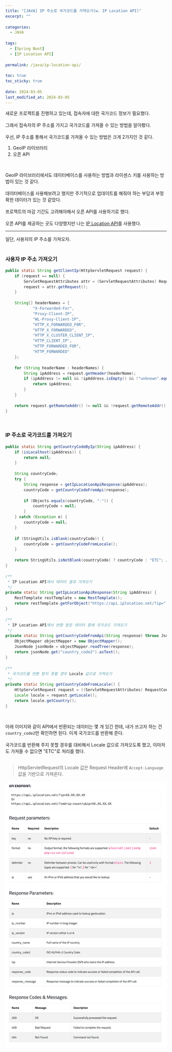 ```yaml
---
title: "[JAVA] IP 주소로 국가코드를 가져오기(w. IP Location API)"
excerpt: ""

categories:
  - JAVA

tags:
  - [Spring Boot]
  - [IP Location API]

permalink: /java/ip-location-api/

toc: true
toc_sticky: true

date: 2024-03-05
last_modified_at: 2024-03-05
---
```


새로운 프로젝트를 진행하고 있는데, 접속자에 대한 국가코드 정보가 필요했다. <br><br>
그래서 접속자의 IP 주소를 가지고 국가코드를 가져올 수 있는 방법을 알아봤다. <br><br>
우선, IP 주소를 통해서 국가코드를 가져올 수 있는 방법은 크게 2가지인 것 같다.
1. GeoIP 라이브러리
2. 오픈 API

<br>

GeoIP 라이브러리에서도 데이터베이스를 사용하는 방법과 라이센스 키를 사용하는 방법이 있는 것 같다. <br><br>
데이터베이스를 사용해보려고 했지만 주기적으로 업데이트를 해줘야 하는 부담과 부정확한 데이터가 있는 것 같았다. <br><br>
프로젝트의 마감 기간도 고려해야해서 오픈 API를 사용하기로 했다. <br><br>
오픈 API를 제공하는 곳도 다양했지만 나는 [IP Location API](https://api.iplocation.net/)를 사용했다.

* * *

일단, 사용자의 IP 주소를 가져오자. <br><br>

### 사용자 IP 주소 가져오기
```java
public static String getClientIp(HttpServletRequest request) {
    if (request == null) {
        ServletRequestAttributes attr = (ServletRequestAttributes) RequestContextHolder.currentRequestAttributes();
        request = attr.getRequest();
    }

    String[] headerNames = {
            "X-Forwarded-For",
            "Proxy-Client-IP",
            "WL-Proxy-Client-IP",
            "HTTP_X_FORWARDED_FOR",
            "HTTP_X_FORWARDED",
            "HTTP_X_CLUSTER_CLIENT_IP",
            "HTTP_CLIENT_IP",
            "HTTP_FORWARDED_FOR",
            "HTTP_FORWARDED"
    };

    for (String headerName : headerNames) {
        String ipAddress = request.getHeader(headerName);
        if (ipAddress != null && !ipAddress.isEmpty() && !"unknown".equalsIgnoreCase(ipAddress)) {
            return ipAddress;
        }
    }

    return request.getRemoteAddr() != null && !request.getRemoteAddr().isEmpty() ? request.getRemoteAddr() : null;
}
```

<br>

### IP 주소로 국가코드를 가져오기
```java
public static String getCountryCodeByIp(String ipAddress) {
    if (isLocalhost(ipAddress)) {
        return null;
    }

    String countryCode;
    try {
        String response = getIpLocationApiResponse(ipAddress);
        countryCode = getCountryCodeFromApi(response);
        
        if (Objects.equals(countryCode, "-")) {
            countryCode = null;
        }
    } catch (Exception e) {
        countryCode = null;
    }

    if (StringUtils.isBlank(countryCode)) {
        countryCode = getCountryCodeFromLocale();
    }

    return StringUtils.isNotBlank(countryCode) ? countryCode : "ETC"; // 국가코드 없으면 ETC로 저장
}

/**
 * IP Location API에서 데이터 결과 가져오기
 */
private static String getIpLocationApiResponse(String ipAddress) {
    RestTemplate restTemplate = new RestTemplate();
    return restTemplate.getForObject("https://api.iplocation.net/?ip=" + ipAddress, String.class);
}

/**
 * IP Location API에서 반환 받은 데이터 중에 국가코드 가져오기
 */
private static String getCountryCodeFromApi(String response) throws JsonProcessingException {
    ObjectMapper objectMapper = new ObjectMapper();
    JsonNode jsonNode = objectMapper.readTree(response);
    return jsonNode.get("country_code2").asText();
}

/**
 * 국가코드를 반환 받지 못할 경우 Locale 값으로 가져오기
 */
private static String getCountryCodeFromLocale() {
    HttpServletRequest request = ((ServletRequestAttributes) RequestContextHolder.currentRequestAttributes()).getRequest();
    Locale locale = request.getLocale();
    return locale.getCountry();
}
```

<br>

아래 이미지와 같이 API에서 반환되는 데이터는 몇 개 있긴 한데, 내가 쓰고자 하는 건 `country_code2`만 확인하면 된다. 이게 국가코드를 반환해 준다. <br><br>
국가코드를 반환해 주지 못할 경우를 대비해서 Locale 값으로 가져오도록 했고, 이마저도 가져올 수 없으면 "ETC"로 처리를 했다. <br><br>

> HttpServletRequest의 Locale 값은 Request Header에 `Accept-Language` 값을 기반으로 가져온다.

![API 데이터](/assets/images/posts/ip-location-api/api_data.png "API 데이터")